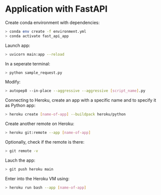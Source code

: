 # Application with FastAPI

Create conda environment with dependencies:
```bash
> conda env create -f environment.yml
> conda activate fast_api_app
```

Launch app:
```bash
> uvicorn main:app --reload
```

In a seperate terminal:
```bash
> python sample_request.py
```

Modify:
```bash
> autopep8 --in-place --aggressive --aggressive [script_name].py
```

Connecting to Heroku, create an app with a specific name and to specify it as Python app:
```bash
> heroku create [name-of-app] --buildpack heroku/python
```

Create another remote on Heroku: 
```bash
> heroku git:remote --app [name-of-app]
```

Optionally, check if the remote is there:
```bash
> git remote -v
```

Lauch the app:
```bash
> git push heroku main
```

Enter into the Heroku VM using: 
```bash
> heroku run bash --app [name-of-app]
```

